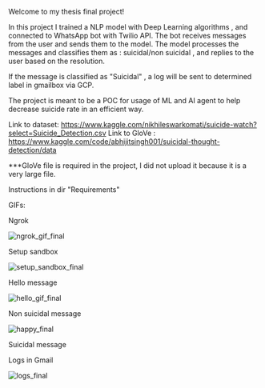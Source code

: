 Welcome to my thesis final project!

In this project I trained a NLP model with Deep Learning algorithms , and connected to WhatsApp bot with Twilio API.
The bot receives messages from the user and sends them to the model.
The model processes the messages and classifies them as : suicidal/non suicidal , and replies to the user based on the resolution.

If the message is classified as "Suicidal" , a log will be sent to determined label in gmailbox via GCP.

The project is meant to be a POC for usage of ML and AI agent to help decrease suicide rate in an efficient way.

Link to dataset: https://www.kaggle.com/nikhileswarkomati/suicide-watch?select=Suicide_Detection.csv
Link to GloVe : https://www.kaggle.com/code/abhijitsingh001/suicidal-thought-detection/data

***GloVe file is required in the project, I did not upload it because it is a very large file.

Instructions in dir "Requirements"

GIFs:

Ngrok

![ngrok_gif_final](https://user-images.githubusercontent.com/87577792/179431571-82bbd6fb-1c3d-40b0-a92c-118773a2673d.gif)

Setup sandbox

![setup_sandbox_final](https://user-images.githubusercontent.com/87577792/179431923-fbf202b2-286a-4eaa-835b-4879be326a8e.gif)


Hello message

![hello_gif_final](https://user-images.githubusercontent.com/87577792/179431605-bf0e0593-1057-4fed-a651-88369ff8ebbb.gif)

Non suicidal message

![happy_final](https://user-images.githubusercontent.com/87577792/179431915-d362cca4-7a20-4f87-b64a-c95bb88b547b.gif)

Suicidal message



Logs in Gmail 

![logs_final](https://user-images.githubusercontent.com/87577792/179431619-93851de2-30a6-4ba3-9300-1631b70231e1.gif)


